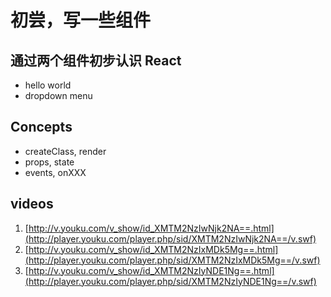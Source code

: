 # 初尝，写一些组件

## 通过两个组件初步认识 React
- hello world
- dropdown menu


## Concepts
- createClass, render
- props, state
- events, onXXX

## videos
1. [http://v.youku.com/v_show/id_XMTM2NzIwNjk2NA==.html](http://player.youku.com/player.php/sid/XMTM2NzIwNjk2NA==/v.swf)
2. [http://v.youku.com/v_show/id_XMTM2NzIxMDk5Mg==.html](http://player.youku.com/player.php/sid/XMTM2NzIxMDk5Mg==/v.swf)
3. [http://v.youku.com/v_show/id_XMTM2NzIyNDE1Ng==.html](http://player.youku.com/player.php/sid/XMTM2NzIyNDE1Ng==/v.swf)
